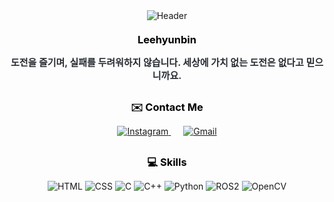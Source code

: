 <div align="center" style="max-width: 800px; margin: auto;">
    <!-- 헤더 이미지 -->
    <img src="https://capsule-render.vercel.app/api?type=waving&color=0:00a7bd,100:009afa&height=180&text=PoroHyun&animation=&fontColor=ffffff&fontSize=60" alt="Header" />
    <!-- 이름 및 소개 -->
    <h3 style="color: #000000; margin-top: 20px; margin-bottom: 10px; border-bottom: none; text-decoration: none;">Leehyunbin</h3>  
    <p style="font-weight: 700; font-size: 15px; text-align: center; color: #282d33; margin-bottom: 30px;">
        도전을 즐기며, 실패를 두려워하지 않습니다. 세상에 가치 없는 도전은 없다고 믿으니까요.
    </p> 
    <!-- 연락처 배지 -->
    <h3 style="color: #000000; margin-top: 20px; margin-bottom: 10px; border-bottom: none; text-decoration: none;">✉️ Contact Me</h3> 
    <p style="margin-bottom: 30px;">
        <a href="https://www.instagram.com/hyunbin.0.3" style="margin: 0 10px;">
            <img src="https://img.shields.io/badge/Instagram-E4405F?style=flat-square&logo=Instagram&logoColor=white" alt="Instagram" />
        </a>
        <a href="mailto:unit60888@gmail.com" style="margin: 0 10px;">
            <img src="https://img.shields.io/badge/Gmail-EA4335?style=flat-square&logo=Gmail&logoColor=white" alt="Gmail" />
        </a>
    </p> 
    <!-- 스킬 배지 -->
    <h3 style="color: #000000; margin-top: 20px; margin-bottom: 10px; border-bottom: none; text-decoration: none;">💻 Skills</h3> 
    <p style="margin-bottom: 30px;">
        <!-- HTML -->
        <img src="https://img.shields.io/badge/HTML5-E34F26?style=flat-square&logo=HTML5&logoColor=white" alt="HTML" />
        <!-- CSS -->
        <img src="https://img.shields.io/badge/CSS3-1572B6?style=flat-square&logo=CSS3&logoColor=white" alt="CSS" />
        <!-- C -->
        <img src="https://img.shields.io/badge/C-A8B9CC?style=flat-square&logo=C&logoColor=white" alt="C" />
        <!-- C++ -->
        <img src="https://img.shields.io/badge/C%2B%2B-00599C?style=flat-square&logo=C%2B%2B&logoColor=white" alt="C++" />
        <!-- Python -->
        <img src="https://img.shields.io/badge/Python-FFD43B?style=flat-square&logo=Python&logoColor=white" alt="Python" />
        <!-- ROS -->
        <img src="https://img.shields.io/badge/ROS2-FF6600?style=flat-square&logo=ROS2&logoColor=white" alt="ROS2" />
        <!-- OpenCV -->
        <img src="https://img.shields.io/badge/OpenCV-5C3EE8?style=flat-square&logo=OpenCV&logoColor=white" alt="OpenCV" />
    </p> 
</div>
